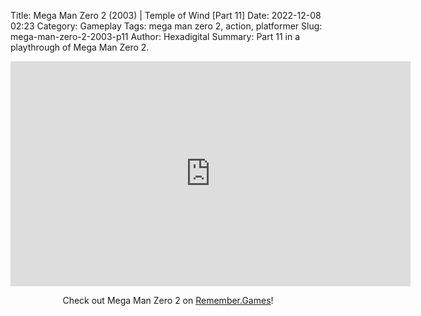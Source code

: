 Title: Mega Man Zero 2 (2003) | Temple of Wind [Part 11]
Date: 2022-12-08 02:23
Category: Gameplay
Tags: mega man zero 2,  action,  platformer
Slug: mega-man-zero-2-2003-p11
Author: Hexadigital
Summary: Part 11 in a playthrough of Mega Man Zero 2.

<center><iframe src="https://www.youtube.com/embed/BCF-afH_Ob4?feature=oembed" allow="accelerometer; autoplay; encrypted-media; gyroscope; picture-in-picture" width="640" height="360" frameborder="0"></iframe>

Check out Mega Man Zero 2 on [Remember.Games](https://remember.games/game/4361/mega-man-zero-2/)!</center>